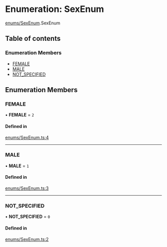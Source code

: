 # Enumeration: SexEnum

[enums/SexEnum](../wiki/enums.SexEnum).SexEnum

## Table of contents

### Enumeration Members

- [FEMALE](../wiki/enums.SexEnum.SexEnum#female)
- [MALE](../wiki/enums.SexEnum.SexEnum#male)
- [NOT\_SPECIFIED](../wiki/enums.SexEnum.SexEnum#not_specified)

## Enumeration Members

### FEMALE

• **FEMALE** = ``2``

#### Defined in

[enums/SexEnum.ts:4](https://github.com/digitalchat-ru/digitalchat-vk-collector/blob/7600e40/src/enums/SexEnum.ts#L4)

___

### MALE

• **MALE** = ``1``

#### Defined in

[enums/SexEnum.ts:3](https://github.com/digitalchat-ru/digitalchat-vk-collector/blob/7600e40/src/enums/SexEnum.ts#L3)

___

### NOT\_SPECIFIED

• **NOT\_SPECIFIED** = ``0``

#### Defined in

[enums/SexEnum.ts:2](https://github.com/digitalchat-ru/digitalchat-vk-collector/blob/7600e40/src/enums/SexEnum.ts#L2)

